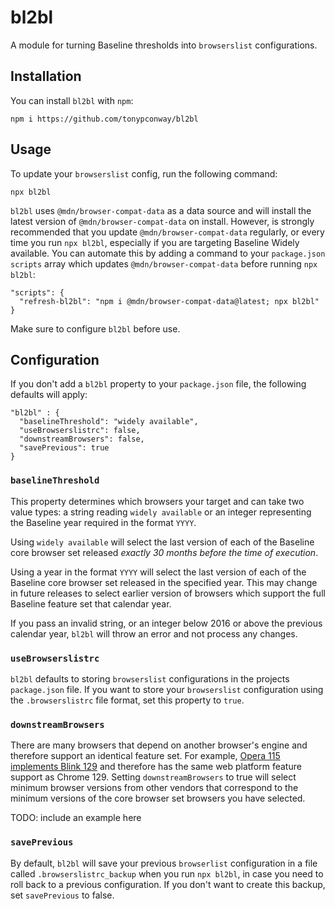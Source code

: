 # bl2bl

A module for turning Baseline thresholds into `browserslist` configurations.

## Installation

You can install `bl2bl` with `npm`:

```
npm i https://github.com/tonypconway/bl2bl
```

## Usage

To update your `browserslist` config, run the following command:

```
npx bl2bl
```

`bl2bl` uses `@mdn/browser-compat-data` as a data source and will install the latest version of `@mdn/browser-compat-data` on install. However, is strongly recommended that you update `@mdn/browser-compat-data` regularly, or every time you run `npx bl2bl`, especially if you are targeting Baseline Widely available. You can automate this by adding a command to your `package.json` `scripts` array which updates `@mdn/browser-compat-data` before running `npx bl2bl`:

```
"scripts": {
  "refresh-bl2bl": "npm i @mdn/browser-compat-data@latest; npx bl2bl"
}
```

Make sure to configure `bl2bl` before use.

## Configuration

If you don't add a `bl2bl` property to your `package.json` file, the following defaults will apply:

```
"bl2bl" : {
  "baselineThreshold": "widely available",
  "useBrowserslistrc": false,
  "downstreamBrowsers": false,
  "savePrevious": true
}
```

### `baselineThreshold`

This property determines which browsers your target and can take two value types: a string reading `widely available` or an integer representing the Baseline year required in the format `YYYY`.

Using `widely available` will select the last version of each of the Baseline core browser set released _exactly 30 months before the time of execution_.

Using a year in the format `YYYY` will select the last version of each of the Baseline core browser set released in the specified year. This may change in future releases to select earlier version of browsers which support the full Baseline feature set that calendar year.

If you pass an invalid string, or an integer below 2016 or above the previous calendar year, `bl2bl` will throw an error and not process any changes.

### `useBrowserslistrc`

`bl2bl` defaults to storing `browserslist` configurations in the projects `package.json` file. If you want to store your `browserslist` configuration using the `.browserslistrc` file format, set this property to `true`.

### `downstreamBrowsers`

There are many browsers that depend on another browser's engine and therefore support an identical feature set. For example, [Opera 115 implements Blink 129](https://github.com/mdn/browser-compat-data/blob/037fce457e530715679ce4ae4b318aa18904bea8/browsers/opera.json#L863) and therefore has the same web platform feature support as Chrome 129. Setting `downstreamBrowsers` to true will select minimum browser versions from other vendors that correspond to the minimum versions of the core browser set browsers you have selected.

TODO: include an example here

### `savePrevious`

By default, `bl2bl` will save your previous `browserlist` configuration in a file called `.browserslistrc_backup` when you run `npx bl2bl`, in case you need to roll back to a previous configuration. If you don't want to create this backup, set `savePrevious` to false.
